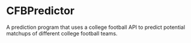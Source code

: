 # CFBPredictor
A prediction program that uses a college football API to predict potential matchups of different college football teams. 
